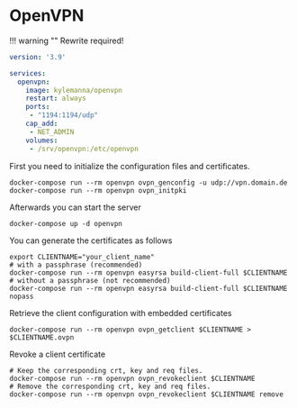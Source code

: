 # OpenVPN

!!! warning ""
	Rewrite required!

```yaml
version: '3.9'

services:
  openvpn:
    image: kylemanna/openvpn
    restart: always
    ports:
     - "1194:1194/udp"
    cap_add:
     - NET_ADMIN   
    volumes:
     - /srv/openvpn:/etc/openvpn
```

First you need to initialize the configuration files and certificates. 

```shell
docker-compose run --rm openvpn ovpn_genconfig -u udp://vpn.domain.de
docker-compose run --rm openvpn ovpn_initpki
```

Afterwards you can start the server 

```shell
docker-compose up -d openvpn
```

You can generate the certificates as follows 

```shell
export CLIENTNAME="your_client_name"
# with a passphrase (recommended)
docker-compose run --rm openvpn easyrsa build-client-full $CLIENTNAME
# without a passphrase (not recommended)
docker-compose run --rm openvpn easyrsa build-client-full $CLIENTNAME nopass
```

Retrieve the client configuration with embedded certificates

```shell
docker-compose run --rm openvpn ovpn_getclient $CLIENTNAME > $CLIENTNAME.ovpn
```

Revoke a client certificate

```shell
# Keep the corresponding crt, key and req files.
docker-compose run --rm openvpn ovpn_revokeclient $CLIENTNAME
# Remove the corresponding crt, key and req files.
docker-compose run --rm openvpn ovpn_revokeclient $CLIENTNAME remove
```